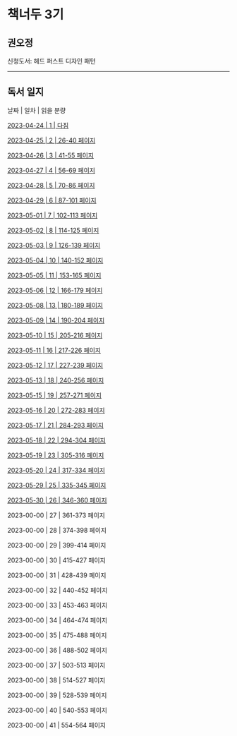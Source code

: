 # 책너두 3기

## 권오정

신청도서: 헤드 퍼스트 디자인 패턴

---

## 독서 일지

날짜 | 일차 | 읽을 분량

[2023-04-24 | 1 | 다짐](./dailyLog/week_1/day\_1\_다짐.md)

[2023-04-25 | 2 | 26-40 페이지](./dailyLog/week_1/day_2_26-40.md)

[2023-04-26 | 3 | 41-55 페이지](./dailyLog/week_1/day_3_41-55.md)

[2023-04-27 | 4 | 56-69 페이지](./dailyLog/week_1/day_4_56-69.md)

[2023-04-28 | 5 | 70-86 페이지](./dailyLog/week_1/day_5_70-86.md)

[2023-04-29 | 6 | 87-101 페이지](./dailyLog/week_1/day_6_87-101.md)

[2023-05-01 | 7 | 102-113 페이지](./dailyLog/week_2/day_7_102-113.md)

[2023-05-02 | 8 | 114-125 페이지](./dailyLog/week_2/day_8_114_125.md)

[2023-05-03 | 9 | 126-139 페이지](./dailyLog/week_2/day_9_126-139.md)

[2023-05-04 | 10 | 140-152 페이지](./dailyLog/week_2/day_10_140-152.md)

[2023-05-05 | 11 | 153-165 페이지](./dailyLog/week_2/day_11_153-165.md)

[2023-05-06 | 12 | 166-179 페이지](./dailyLog/week_2/day_12_166-179.md)

[2023-05-08 | 13 | 180-189 페이지](./dailyLog/week_3/day_13_180-189.md)

[2023-05-09 | 14 | 190-204 페이지](./dailyLog/week_3/day_14_190-204.md)

[2023-05-10 | 15 | 205-216 페이지](./dailyLog/week_3/day_15_205-216.md)

[2023-05-11 | 16 | 217-226 페이지](./dailyLog/week_3/day_16_217-226.md)

[2023-05-12 | 17 | 227-239 페이지](./dailyLog/week_3/day_17_227-239.md)

[2023-05-13 | 18 | 240-256 페이지](./dailyLog/week_3/day_18_240-256.md)

[2023-05-15 | 19 | 257-271 페이지](./dailyLog/week_4/day_19_257-271.md)

[2023-05-16 | 20 | 272-283 페이지](./dailyLog/week_4/day_20_272-283.md)

[2023-05-17 | 21 | 284-293 페이지](./dailyLog/week_4/day_21_284-293.md)

[2023-05-18 | 22 | 294-304 페이지](./dailyLog/week_4/day_22_294-304.md)

[2023-05-19 | 23 | 305-316 페이지](./dailyLog/week_4/day_23_305-316.md)

[2023-05-20 | 24 | 317-334 페이지](./dailyLog/week_4/day_24_317-334.md)

[2023-05-29 | 25 | 335-345 페이지](./dailyLog/week_5/day_25_335-345.md)

[2023-05-30 | 26 | 346-360 페이지](./dailyLog/week_5/day_26_346-360.md)

2023-00-00 | 27 | 361-373 페이지

2023-00-00 | 28 | 374-398 페이지

2023-00-00 | 29 | 399-414 페이지

2023-00-00 | 30 | 415-427 페이지

2023-00-00 | 31 | 428-439 페이지

2023-00-00 | 32 | 440-452 페이지

2023-00-00 | 33 | 453-463 페이지

2023-00-00 | 34 | 464-474 페이지

2023-00-00 | 35 | 475-488 페이지

2023-00-00 | 36 | 488-502 페이지

2023-00-00 | 37 | 503-513 페이지

2023-00-00 | 38 | 514-527 페이지

2023-00-00 | 39 | 528-539 페이지

2023-00-00 | 40 | 540-553 페이지

2023-00-00 | 41 | 554-564 페이지